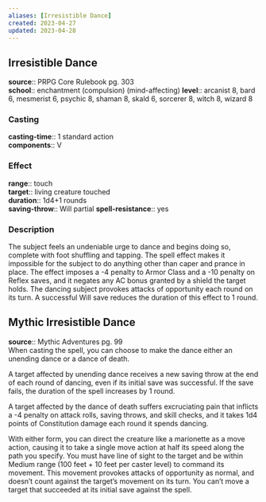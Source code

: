 ```yaml
---
aliases: [Irresistible Dance]
created: 2023-04-27
updated: 2023-04-28
---
```


## Irresistible Dance

**source**:: PRPG Core Rulebook pg. 303  
**school**:: enchantment (compulsion) (mind-affecting)
**level**:: arcanist 8, bard 6, mesmerist 6, psychic 8, shaman 8, skald 6, sorcerer 8, witch 8, wizard 8

### Casting

**casting-time**:: 1 standard action  
**components**:: V

### Effect

**range**:: touch  
**target**:: living creature touched  
**duration**:: 1d4+1 rounds  
**saving-throw**:: Will partial
**spell-resistance**:: yes

### Description

The subject feels an undeniable urge to dance and begins doing so, complete with foot shuffling and tapping. The spell effect makes it impossible for the subject to do anything other than caper and prance in place. The effect imposes a -4 penalty to Armor Class and a -10 penalty on Reflex saves, and it negates any AC bonus granted by a shield the target holds. The dancing subject provokes attacks of opportunity each round on its turn. A successful Will save reduces the duration of this effect to 1 round.

## Mythic Irresistible Dance

**source**:: Mythic Adventures pg. 99  
When casting the spell, you can choose to make the dance either an unending dance or a dance of death.  
  
A target affected by unending dance receives a new saving throw at the end of each round of dancing, even if its initial save was successful. If the save fails, the duration of the spell increases by 1 round.  
  
A target affected by the dance of death suffers excruciating pain that inflicts a -4 penalty on attack rolls, saving throws, and skill checks, and it takes 1d4 points of Constitution damage each round it spends dancing.  
  
With either form, you can direct the creature like a marionette as a move action, causing it to take a single move action at half its speed along the path you specify. You must have line of sight to the target and be within Medium range (100 feet + 10 feet per caster level) to command its movement. This movement provokes attacks of opportunity as normal, and doesn’t count against the target’s movement on its turn. You can’t move a target that succeeded at its initial save against the spell.
